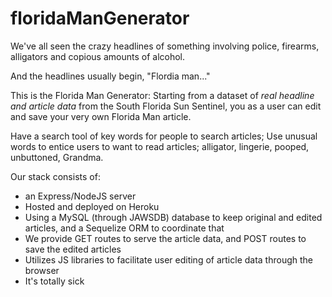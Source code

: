 # floridaManGenerator

We've all seen the crazy headlines of something involving police, firearms, alligators and copious amounts of alcohol. 

And the headlines usually begin, "Flordia man..."

This is the Florida Man Generator: Starting from a dataset of *real headline and article data* from the South Florida Sun Sentinel, you as a user can edit and save your very own Florida Man article.

Have a search tool of key words for people to search articles; Use unusual words to entice users to want to read articles; alligator, lingerie, pooped, unbuttoned, Grandma.

Our stack consists of:

- an Express/NodeJS server
- Hosted and deployed on Heroku
- Using a MySQL (through JAWSDB) database to keep original and edited articles, and a Sequelize ORM to coordinate that
- We provide GET routes to serve the article data, and POST routes to save the edited articles
- Utilizes JS libraries to facilitate user editing of article data through the browser
- It's totally sick
